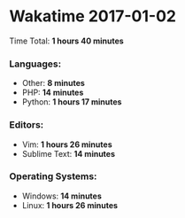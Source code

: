 # Wakatime 2017-01-02

Time Total: **1 hours 40 minutes**

### Languages:
- Other: **8 minutes** 
- PHP: **14 minutes** 
- Python: **1 hours 17 minutes** 

### Editors:
- Vim: **1 hours 26 minutes** 
- Sublime Text: **14 minutes** 

### Operating Systems:
- Windows: **14 minutes** 
- Linux: **1 hours 26 minutes** 

